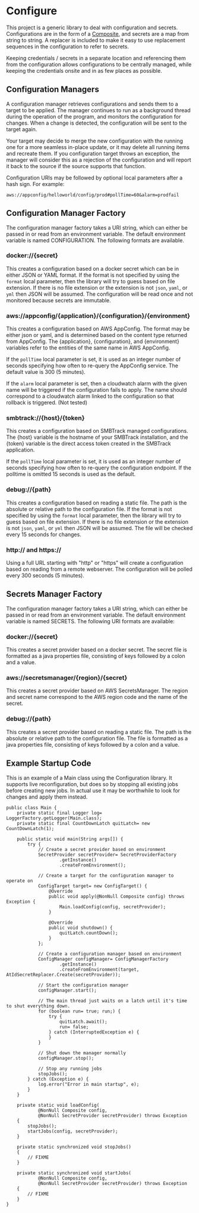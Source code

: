 # Configure

This project is a generic library to deal with configuration and secrets.  Configurations are
in the form of a [Composite](https://github.com/teaglu/composite), and secrets are a map from
string to string.  A replacer is included to make it easy to use replacement sequences in the
configuration to refer to secrets.

Keeping credentials / secrets in a separate location and referencing them from the configuration
allows configurations to be centrally managed, while keeping the credentials onsite and in as
few places as possible.

## Configuration Managers

A configuration manager retrieves configurations and sends them to a target to be applied.  The
manager continues to run as a background thread during the operation of the program, and monitors
the configuration for changes.  When a change is detected, the configuration will be sent to
the target again.

Your target may decide to merge the new configuration with the running one for a more seamless
in-place update, or it may delete all running items and recreate them.  If you configuration
target throws an exception, the manager will consider this as a rejection of the configuration
and will report it back to the source if the source supports that function.

Configuration URIs may be followed by optional local parameters after a hash sign.  For example:

    aws://appconfig/helloworld/config/prod#pollTime=60&alarm=prodfail

## Configuration Manager Factory

The configuration manager factory takes a URI string, which can either be passed in or read from
an environment variable.  The default environment variable is named CONFIGURATION.  The following
formats are available.

### docker://{secret}

This creates a configuration based on a docker secret which can be in either JSON or YAML format.
If the format is not specified by using the `format` local parameter, then the library will
try to guess based on file extension.  If there is no file extension or the extension is not
`json`, `yaml`, or `yml` then JSON will be assumed.  The configuration will be read once
and not monitored because secrets are immutable.

### aws://appconfig/{application}/{configuration}/{environment}

This creates a configuration based on AWS AppConfig.  The format may be either json or yaml, and
is determined based on the content type returned from AppConfig.  The {application},
{configuration}, and {environment} variables refer to the entities of the same name in AWS
AppConfig.

If the `pollTime` local parameter is set, it is used as an integer number of seconds specifying
how often to re-query the AppConfig service.  The default value is 300 (5 minutes).

If the `alarm` local parameter is set, then a cloudwatch alarm with the given name will be
triggered if the configuration fails to apply.  The name should correspond to a cloudwatch
alarm linked to the configuration so that rollback is triggered.  (Not tested)

### smbtrack://{host}/{token}

This creates a configuration based on SMBTrack managed configurations.  The {host} variable
is the hostname of your SMBTrack installation, and the {token} variable is the direct access
token created in the SMBTrack application.

If the `pollTime` local parameter is set, it is used as an integer number of seconds specifying
how often to re-query the configuration endpoint.  If the polltime is omitted 15 seconds is
used as the default.

### debug://{path}

This creates a configuration based on reading a static file.  The path is the absolute or
relative path to the configuration file.  If the format is not specified by using the `format`
local parameter, then the library will try to guess based on file extension.  If there is no
file extension or the extension is not `json`, `yaml`, or `yml` then JSON will be assumed.
The file will be checked every 15 seconds for changes.

### http:// and https://

Using a full URL starting with "http" or "https" will create a configuration based on reading
from a remote webserver.  The configuration will be polled every 300 seconds (5 minutes).

## Secrets Manager Factory

The configuration manager factory takes a URI string, which can either be passed in or read from
an environment variable.  The default environment variable is named SECRETS.  The following
URI formats are available:

### docker://{secret}

This creates a secret provider based on a docker secret.  The secret file is formatted as a java
properties file, consisting of keys followed by a colon and a value.

### aws://secretsmanager/{region}/{secret}

This creates a secret provider based on AWS SecretsManager.  The region and secret name correspond
to the AWS region code and the name of the secret.

### debug://{path}

This creates a secret provider based on reading a static file.  The path is the absolute or
relative path to the configuration file.  The file is formatted as a java properties file,
consisting of keys followed by a colon and a value.

## Example Startup Code

This is an example of a Main class using the Configuration library.  It supports live
reconfiguration, but does so by stopping all existing jobs before creating new jobs.  In actual
use it may be worthwhile to look for changes and apply them instead.

    public class Main {
        private static final Logger log= LoggerFactory.getLogger(Main.class);
        private static final CountDownLatch quitLatch= new CountDownLatch(1);
    
        public static void main(String args[]) {
            try {
                // Create a secret provider based on environment
                SecretProvider secretProvider= SecretProviderFactory
                        .getInstance()
                        .createFromEnvironment();
    
                // Create a target for the configuration manager to operate on
                ConfigTarget target= new ConfigTarget() {
                    @Override
                    public void apply(@NonNull Composite config) throws Exception {
                        Main.loadConfig(config, secretProvider);
                    }
    
                    @Override
                    public void shutdown() {
                        quitLatch.countDown();  
                    }
                };
    
                // Create a configuration manager based on environment
                ConfigManager configManager= ConfigManagerFactory
                        .getInstance()
                        .createFromEnvironment(target, AtIdSecretReplacer.Create(secretProvider));
                
                // Start the configuration manager
                configManager.start();
    
                // The main thread just waits on a latch until it's time to shut everything down.
                for (boolean run= true; run;) {
                    try {
                        quitLatch.await();
                        run= false;
                    } catch (InterruptedException e) {
                    }
                }
    
                // Shut down the manager normally
                configManager.stop();
                
                // Stop any running jobs
                stopJobs();
            } catch (Exception e) {
                log.error("Error in main startup", e);
            }
        }
    
        private static void loadConfig(
                @NonNull Composite config,
                @NonNull SecretProvider secretProvider) throws Exception
        {
            stopJobs();
            startJobs(config, secretProvider);
        }
        
        private static synchronized void stopJobs()
        {
            // FIXME
        }
        
        private static synchronized void startJobs(
                @NonNull Composite config,
                @NonNull SecretProvider secretProvider) throws Exception
        {
            // FIXME
        }
    }

    